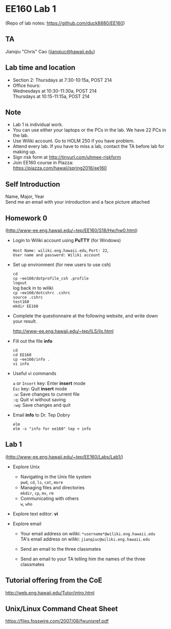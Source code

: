 # EE160 Lab 1
(Repo of lab notes: <https://github.com/duck8880/EE160>)



## TA

  Jianqiu "Chris" Cao (jianqiuc@hawaii.edu)

## Lab time and location

  - Section 2: Thursdays at 7:30-10:15a, POST 214  
  - Office hours:  
    Wednesdays at 10:30-11:30a, POST 214  
    Thursdays at 10:15-11:15a, POST 214

## Note

- Lab 1 is individual work.
- You can use either your laptops or the PCs in the lab. We have 22 PCs in the lab.
- Use Wiliki account. Go to HOLM 250 if you have problem.
- Attend every lab. If you have to miss a lab, contact the TA before lab for making up.
- Sign risk form at <http://tinyurl.com/uhmee-riskform>
- Join EE160 course in Piazza: <https://piazza.com/hawaii/spring2016/ee160>

## Self Introduction

  Name, Major, Year  
  Send me an email with your introduction and a face picture attached  

   

## Homework 0
(<http://www-ee.eng.hawaii.edu/~tep/EE160/S18/Hw/hw0.html>)

- Login to Wiliki account using **PuTTY** (for Windows)  

  `Host Name: wiliki.eng.hawaii.edu`, `Port: 22`,   
  `User name and password: Wiliki account`

- Set up environment (for new users to use csh)

  `cd`  
  `cp ~ee160/dotprofile_csh .profile`  
  `logout`  
  log back in to wiliki  
  `cp ~ee160/dotcshrc .cshrc`  
  `source .cshrc`  
  `test160`  
  `mkdir EE160`  

- Complete the questionnaire at the following website, and write down your result.

  <http://www-ee.eng.hawaii.edu/~tep/ILS/ils.html> 

- Fill out the file **info**

  `cd`  
  `cd EE160`  
  `cp ~ee160/info .`  
  `vi info`  

- Useful vi commands

  `a` or `Insert` key: Enter **insert** mode  
  `Esc` key: Quit **insert** mode  
  `:w`: Save changes to current file  
  `:q`: Quit vi without saving  
  `:wq`: Save changes and quit  

- Email **info** to Dr. Tep Dobry

  `elm`  
  `elm -s "info for ee160" tep < info `   


  

## Lab 1
(<http://www-ee.eng.hawaii.edu/~tep/EE160/Labs/Lab1/>)

- Explore Unix

  - Navigating in the Unix file system  
    `pwd`, `cd`, `ls`, `cat`, `more`
  - Managing files and directories  
    `mkdir`, `cp`, `mv`, `rm`
  - Communicating with others  
    `w`, `who`  

- Explore text editor: **vi**

- Explore email

  - Your email address on wiliki: `*username*@wiliki.eng.hawaii.edu`  
    TA's email address on wiliki: `jianqiuc@wiliki.eng.hawaii.edu`

  - Send an email to the three classmates

  - Send an email to your TA telling him the names of the three classmates  



  

## Tutorial offering from the CoE

<http://web.eng.hawaii.edu/Tutor/intro.html>

## Unix/Linux Command Cheat Sheet

<https://files.fosswire.com/2007/08/fwunixref.pdf>
